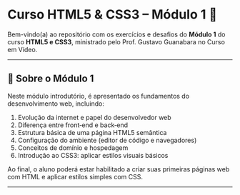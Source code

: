 # Curso HTML5 & CSS3 – Módulo 1 🚀

Bem-vindo(a) ao repositório com os exercícios e desafios do **Módulo 1** do curso **HTML5 e CSS3**, ministrado pelo Prof. Gustavo Guanabara no Curso em Vídeo.

---

## 📘 Sobre o Módulo 1

Neste módulo introdutório, é apresentado os fundamentos do desenvolvimento web, incluindo:

1. Evolução da internet e papel do desenvolvedor web  
2. Diferença entre front‑end e back‑end  
3. Estrutura básica de uma página HTML5 semântica  
4. Configuração do ambiente (editor de código e navegadores)  
5. Conceitos de domínio e hospedagem  
6. Introdução ao CSS3: aplicar estilos visuais básicos  

Ao final, o aluno poderá estar habilitado a criar suas primeiras páginas web com HTML e aplicar estilos simples com CSS.

---